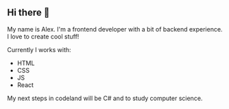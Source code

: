 ## Hi there 👋

My name is Alex. I'm a frontend developer with a bit of backend experience.
I love to create cool stuff!

Currently I works with:
- HTML
- CSS
- JS
- React

My next steps in codeland will be C# and to study computer science.

<!--
**Alex-Archer-I/Alex-Archer-I** is a ✨ _special_ ✨ repository because its `README.md` (this file) appears on your GitHub profile.

Here are some ideas to get you started:

- 🔭 I’m currently working on ...
- 🌱 I’m currently learning ...
- 👯 I’m looking to collaborate on ...
- 🤔 I’m looking for help with ...
- 💬 Ask me about ...
- 📫 How to reach me: ...
- 😄 Pronouns: ...
- ⚡ Fun fact: ...
-->
